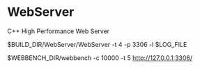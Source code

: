 # WebServer
C++ High Performance Web Server


$BUILD_DIR/WebServer/WebServer -t 4 -p 3306 -l $LOG_FILE

$WEBBENCH_DIR/webbench -c 10000 -t 5 http://127.0.0.1:3306/